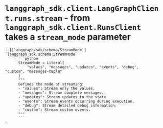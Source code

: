 # `langgraph_sdk.client.LangGraphClient.runs.stream` - from `langgraph_sdk.client.RunsClient` takes a `stream_mode` parameter
	- [[langgraph/sdk/schema/StreamMode]] `langgraph_sdk.schema.StreamMode`
		- ```python
		  StreamMode = Literal[
		      "values", "messages", "updates", "events", "debug", "custom", "messages-tuple"
		  ]
		  """
		  Defines the mode of streaming:
		  - "values": Stream only the values.
		  - "messages": Stream complete messages.
		  - "updates": Stream updates to the state.
		  - "events": Stream events occurring during execution.
		  - "debug": Stream detailed debug information.
		  - "custom": Stream custom events.
		  """
		  ```
	-